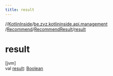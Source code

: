 ```yaml
---
title: result
---
```

//[KotlinInside](../../../../index.html)/[be.zvz.kotlininside.api.management](../../index.html)
/[Recommend](../index.html)/[RecommendResult](index.html)/[result](result.html)

# result

[jvm]\
val [result](result.html): [Boolean](https://kotlinlang.org/api/latest/jvm/stdlib/kotlin/-boolean/index.html)




